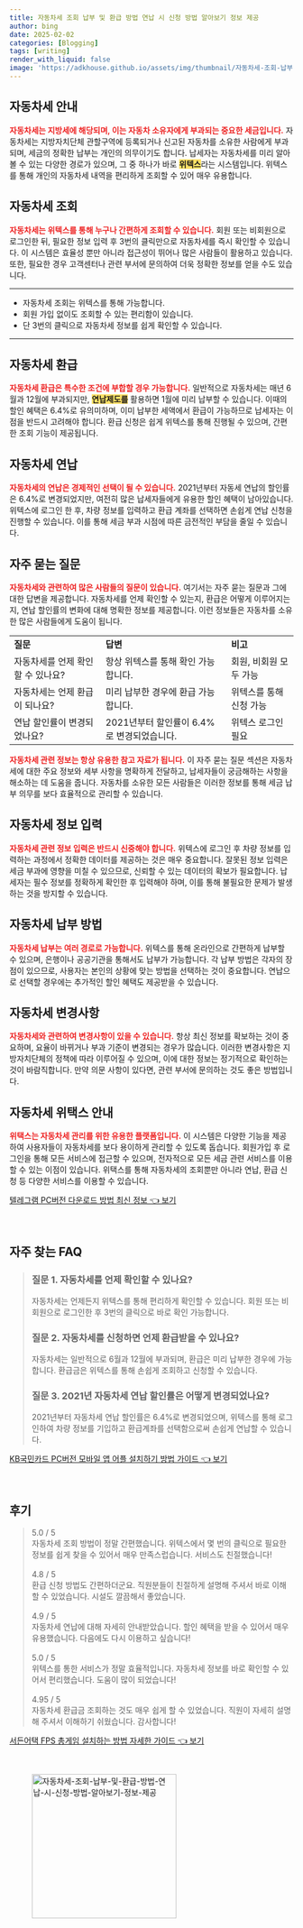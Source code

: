 ```yaml
---
title: 자동차세 조회 납부 및 환급 방법 연납 시 신청 방법 알아보기 정보 제공
author: bing
date: 2025-02-02
categories: [Blogging]
tags: [writing]
render_with_liquid: false
image: 'https://adkhouse.github.io/assets/img/thumbnail/자동차세-조회-납부-및-환급-방법-연납-시-신청-방법-알아보기-정보-제공.webp'
---
```



<h2 id='자동차세_안내'>자동차세 안내</h2>

<p><b><span style="color: #ee2323;">자동차세는 지방세에 해당되며, 이는 자동차 소유자에게 부과되는 중요한 세금입니다.</span></b> 자동차세는 지방자치단체 관할구역에 등록되거나 신고된 자동차를 소유한 사람에게 부과되며, 세금의 정확한 납부는 개인의 의무이기도 합니다. 납세자는 자동차세를 미리 알아볼 수 있는 다양한 경로가 있으며, 그 중 하나가 바로 <b><span style="background-color: #ffe066;">위텍스</span></b>라는 시스템입니다. 위텍스를 통해 개인의 자동차세 내역을 편리하게 조회할 수 있어 매우 유용합니다.</p>

<h2 id='자동차세_조회'>자동차세 조회</h2>

<p><b><span style="color: #ee2323;">자동차세는 위텍스를 통해 누구나 간편하게 조회할 수 있습니다.</span></b> 회원 또는 비회원으로 로그인한 뒤, 필요한 정보 입력 후 3번의 클릭만으로 자동차세를 즉시 확인할 수 있습니다. 이 시스템은 효율성 뿐만 아니라 접근성이 뛰어나 많은 사람들이 활용하고 있습니다. 또한, 필요한 경우 고객센터나 관련 부서에 문의하여 더욱 정확한 정보를 얻을 수도 있습니다.</p>

<hr />

<ul>
    <li>자동차세 조회는 위텍스를 통해 가능합니다.</li>
    <li>회원 가입 없이도 조회할 수 있는 편리함이 있습니다.</li>
    <li>단 3번의 클릭으로 자동차세 정보를 쉽게 확인할 수 있습니다.</li>
</ul>

<hr />

<h2 id='자동차세_환급'>자동차세 환급</h2>

<p><b><span style="color: #ee2323;">자동차세 환급은 특수한 조건에 부합할 경우 가능합니다.</span></b> 일반적으로 자동차세는 매년 6월과 12월에 부과되지만, <b><span style="background-color: #ffe066;">연납제도를</span></b> 활용하면 1월에 미리 납부할 수 있습니다. 이때의 할인 혜택은 6.4%로 유의미하며, 이미 납부한 세액에서 환급이 가능하므로 납세자는 이점을 반드시 고려해야 합니다. 환급 신청은 쉽게 위텍스를 통해 진행될 수 있으며, 간편한 조회 기능이 제공됩니다.</p>

<h2 id='자동차세_연납'>자동차세 연납</h2>

<p><b><span style="color: #ee2323;">자동차세의 연납은 경제적인 선택이 될 수 있습니다.</span></b> 2021년부터 자동세 연납의 할인률은 6.4%로 변경되었지만, 여전히 많은 납세자들에게 유용한 할인 혜택이 남아있습니다. 위텍스에 로그인 한 후, 차량 정보를 입력하고 환급 계좌를 선택하면 손쉽게 연납 신청을 진행할 수 있습니다. 이를 통해 세금 부과 시점에 따른 금전적인 부담을 줄일 수 있습니다.</p>

<h2 id='자주_묻는_질문'>자주 묻는 질문</h2>

<p><b><span style="color: #ee2323;">자동차세와 관련하여 많은 사람들의 질문이 있습니다.</span></b> 여기서는 자주 묻는 질문과 그에 대한 답변을 제공합니다. 자동차세를 언제 확인할 수 있는지, 환급은 어떻게 이루어지는지, 연납 할인률의 변화에 대해 명확한 정보를 제공합니다. 이런 정보들은 자동차를 소유한 많은 사람들에게 도움이 됩니다.</p>

<table>
    <tr>
        <td><b>질문</b></td>
        <td><b>답변</b></td>
        <td><b>비고</b></td>
    </tr>
    <tr>
        <td>자동차세를 언제 확인할 수 있나요?</td>
        <td>항상 위텍스를 통해 확인 가능합니다.</td>
        <td>회원, 비회원 모두 가능</td>
    </tr>
    <tr>
        <td>자동차세는 언제 환급이 되나요?</td>
        <td>미리 납부한 경우에 환급 가능합니다.</td>
        <td>위텍스를 통해 신청 가능</td>
    </tr>
    <tr>
        <td>연납 할인률이 변경되었나요?</td>
        <td>2021년부터 할인률이 6.4%로 변경되었습니다.</td>
        <td>위텍스 로그인 필요</td>
    </tr>
</table>

<p><b><span style="color: #ee2323;">자동차세 관련 정보는 항상 유용한 참고 자료가 됩니다.</span></b> 이 자주 묻는 질문 섹션은 자동차세에 대한 주요 정보와 세부 사항을 명확하게 전달하고, 납세자들이 궁금해하는 사항을 해소하는 데 도움을 줍니다. 자동차를 소유한 모든 사람들은 이러한 정보를 통해 세금 납부 의무를 보다 효율적으로 관리할 수 있습니다.</p>

<h2 id='자동차세_정보_입력'>자동차세 정보 입력</h2>

<p><b><span style="color: #ee2323;">자동차세 관련 정보 입력은 반드시 신중해야 합니다.</span></b> 위텍스에 로그인 후 차량 정보를 입력하는 과정에서 정확한 데이터를 제공하는 것은 매우 중요합니다. 잘못된 정보 입력은 세금 부과에 영향을 미칠 수 있으므로, 신뢰할 수 있는 데이터의 확보가 필요합니다. 납세자는 필수 정보를 정확하게 확인한 후 입력해야 하며, 이를 통해 불필요한 문제가 발생하는 것을 방지할 수 있습니다.</p>

<h2 id='자동차세_납부_방법'>자동차세 납부 방법</h2>

<p><b><span style="color: #ee2323;">자동차세 납부는 여러 경로로 가능합니다.</span></b> 위텍스를 통해 온라인으로 간편하게 납부할 수 있으며, 은행이나 공공기관을 통해서도 납부가 가능합니다. 각 납부 방법은 각자의 장점이 있으므로, 사용자는 본인의 상황에 맞는 방법을 선택하는 것이 중요합니다. 연납으로 선택할 경우에는 추가적인 할인 혜택도 제공받을 수 있습니다.</p>

<h2 id='자동차세_변경사항'>자동차세 변경사항</h2>

<p><b><span style="color: #ee2323;">자동차세와 관련하여 변경사항이 있을 수 있습니다.</span></b> 항상 최신 정보를 확보하는 것이 중요하며, 요율이 바뀌거나 부과 기준이 변경되는 경우가 많습니다. 이러한 변경사항은 지방자치단체의 정책에 따라 이루어질 수 있으며, 이에 대한 정보는 정기적으로 확인하는 것이 바람직합니다. 만약 의문 사항이 있다면, 관련 부서에 문의하는 것도 좋은 방법입니다.</p>

<h2 id='자동차세_위택스_안내'>자동차세 위택스 안내</h2>

<p><b><span style="color: #ee2323;">위택스는 자동차세 관리를 위한 유용한 플랫폼입니다.</span></b> 이 시스템은 다양한 기능을 제공하여 사용자들이 자동차세를 보다 용이하게 관리할 수 있도록 돕습니다. 회원가입 후 로그인을 통해 모든 서비스에 접근할 수 있으며, 전자적으로 모든 세금 관련 서비스를 이용할 수 있는 이점이 있습니다. 위택스를 통해 자동차세의 조회뿐만 아니라 연납, 환급 신청 등 다양한 서비스를 이용할 수 있습니다.</p>


<p><a class="click-button" title="텔레그램 PC버전 다운로드 방법 최신 정보" href="https://adkhouse.github.io/posts/%ED%85%94%EB%A0%88%EA%B7%B8%EB%9E%A8-PC%EB%B2%84%EC%A0%84-%EB%8B%A4%EC%9A%B4%EB%A1%9C%EB%93%9C-%EB%B0%A9%EB%B2%95-%EC%B5%9C%EC%8B%A0-%EC%A0%95%EB%B3%B4/" rel="dofollow">텔레그램 PC버전 다운로드 방법 최신 정보 👈 보기</a></p><br>
<h2 id='자주_찾는_FAQ'>자주 찾는 FAQ</h2>
<div itemscope="" itemtype="https://schema.org/FAQPage"> 
<blockquote> 
<div itemscope="" itemprop="mainEntity" itemtype="https://schema.org/Question"> 
<h3 itemprop="name">질문 1. 자동차세를 언제 확인할 수 있나요?</h3> 
<div itemscope="" itemprop="acceptedAnswer" itemtype="https://schema.org/Answer"> 
<span itemprop="text"> 
<p>자동차세는 언제든지 위텍스를 통해 편리하게 확인할 수 있습니다. 회원 또는 비회원으로 로그인한 후 3번의 클릭으로 바로 확인 가능합니다.</p> 
</span> 
</div> 
</div> 
<div itemscope="" itemprop="mainEntity" itemtype="https://schema.org/Question"> 
<h3 itemprop="name">질문 2. 자동차세를 신청하면 언제 환급받을 수 있나요?</h3> 
<div itemscope="" itemprop="acceptedAnswer" itemtype="https://schema.org/Answer"> 
<span itemprop="text"> 
<p>자동차세는 일반적으로 6월과 12월에 부과되며, 환급은 미리 납부한 경우에 가능합니다. 환급금은 위텍스를 통해 손쉽게 조회하고 신청할 수 있습니다.</p> 
</span> 
</div> 
</div> 
<div itemscope="" itemprop="mainEntity" itemtype="https://schema.org/Question"> 
<h3 itemprop="name">질문 3. 2021년 자동차세 연납 할인률은 어떻게 변경되었나요?</h3> 
<div itemscope="" itemprop="acceptedAnswer" itemtype="https://schema.org/Answer"> 
<span itemprop="text"> 
<p>2021년부터 자동차세 연납 할인률은 6.4%로 변경되었으며, 위텍스를 통해 로그인하여 차량 정보를 기입하고 환급계좌를 선택함으로써 손쉽게 연납할 수 있습니다.</p> 
</span> 
</div> 
</div> 
</blockquote> 
</div>
<p><a class="click-button" title="KB국민카드 PC버전 모바일 앱 어플 설치하기 방법 가이드" href="https://adkhouse.github.io/posts/KB%EA%B5%AD%EB%AF%BC%EC%B9%B4%EB%93%9C-PC%EB%B2%84%EC%A0%84-%EB%AA%A8%EB%B0%94%EC%9D%BC-%EC%95%B1-%EC%96%B4%ED%94%8C-%EC%84%A4%EC%B9%98%ED%95%98%EA%B8%B0-%EB%B0%A9%EB%B2%95-%EA%B0%80%EC%9D%B4%EB%93%9C/" rel="dofollow">KB국민카드 PC버전 모바일 앱 어플 설치하기 방법 가이드 👈 보기</a></p><br>
<h2 id='후기'>후기</h2>
<div itemscope itemtype="https://schema.org/Product">
  <blockquote>
  <div itemprop="review" itemscope itemtype="https://schema.org/Review">
      <div itemprop="reviewRating" itemscope itemtype="https://schema.org/Rating"> <span itemprop="ratingValue">5.0</span> / <span itemprop="bestRating">5</span> </div>
      <span itemprop="reviewBody">자동차세 조회 방법이 정말 간편했습니다. 위텍스에서 몇 번의 클릭으로 필요한 정보를 쉽게 찾을 수 있어서 매우 만족스럽습니다. 서비스도 친절했습니다!</span>
  </div>
  <br>
  <div itemprop="review" itemscope itemtype="https://schema.org/Review">
      <div itemprop="reviewRating" itemscope itemtype="https://schema.org/Rating"> <span itemprop="ratingValue">4.8</span> / <span itemprop="bestRating">5</span> </div>
      <span itemprop="reviewBody">환급 신청 방법도 간편하더군요. 직원분들이 친절하게 설명해 주셔서 바로 이해할 수 있었습니다. 시설도 깔끔해서 좋았습니다.</span>
  </div>
  <br>
  <div itemprop="review" itemscope itemtype="https://schema.org/Review">
      <div itemprop="reviewRating" itemscope itemtype="https://schema.org/Rating"> <span itemprop="ratingValue">4.9</span> / <span itemprop="bestRating">5</span> </div>
      <span itemprop="reviewBody">자동차세 연납에 대해 자세히 안내받았습니다. 할인 혜택을 받을 수 있어서 매우 유용했습니다. 다음에도 다시 이용하고 싶습니다!</span>
  </div>
  <br>
  <div itemprop="review" itemscope itemtype="https://schema.org/Review">
      <div itemprop="reviewRating" itemscope itemtype="https://schema.org/Rating"> <span itemprop="ratingValue">5.0</span> / <span itemprop="bestRating">5</span> </div>
      <span itemprop="reviewBody">위텍스를 통한 서비스가 정말 효율적입니다. 자동차세 정보를 바로 확인할 수 있어서 편리했습니다. 도움이 많이 되었습니다!</span>
  </div>
  <br>
  <div itemprop="review" itemscope itemtype="https://schema.org/Review">
      <div itemprop="reviewRating" itemscope itemtype="https://schema.org/Rating"> <span itemprop="ratingValue">4.95</span> / <span itemprop="bestRating">5</span> </div>
      <span itemprop="reviewBody">자동차세 환급금 조회하는 것도 매우 쉽게 할 수 있었습니다. 직원이 자세히 설명해 주셔서 이해하기 쉬웠습니다. 감사합니다!</span>
  </div>
  </blockquote>
</div>
<p><a class="click-button" title="서든어택 FPS 총게임 설치하는 방법 자세한 가이드" href="https://adkhouse.github.io/posts/%EC%84%9C%EB%93%A0%EC%96%B4%ED%83%9D-FPS-%EC%B4%9D%EA%B2%8C%EC%9E%84-%EC%84%A4%EC%B9%98%ED%95%98%EB%8A%94-%EB%B0%A9%EB%B2%95-%EC%9E%90%EC%84%B8%ED%95%9C-%EA%B0%80%EC%9D%B4%EB%93%9C/" rel="dofollow">서든어택 FPS 총게임 설치하는 방법 자세한 가이드 👈 보기</a></p><br>
<figure class="image"><img src="https://adkhouse.github.io/assets/img/thumbnail/자동차세-조회-납부-및-환급-방법-연납-시-신청-방법-알아보기-정보-제공.webp" alt="자동차세-조회-납부-및-환급-방법-연납-시-신청-방법-알아보기-정보-제공" width="256" height="256"></figure>